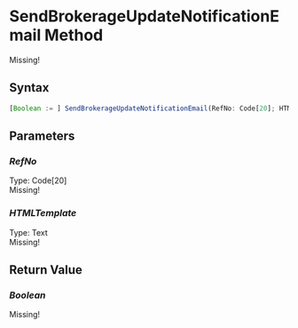 # SendBrokerageUpdateNotificationEmail Method
Missing!

## Syntax
```javascript
[Boolean := ] SendBrokerageUpdateNotificationEmail(RefNo: Code[20]; HTMLTemplate: Text)
```

## Parameters
### *RefNo*
Type: Code[20]<br/>
Missing!
### *HTMLTemplate*
Type: Text<br/>
Missing!

## Return Value
### *Boolean*
Missing!
